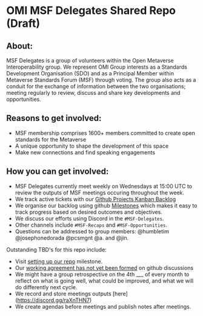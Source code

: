 # OMI MSF Delegates Shared Repo (Draft) 

## About: 
MSF Delegates is a group of volunteers within the Open Metaverse Interoperability group. We represent OMI Group interests as a Standards Development Organisation (SDO) and as a Principal Member within Metaverse Standards Forum (MSF) through voting. The group also acts as a conduit for the exchange of information between the two organisations; meeting regularly to review, discuss and share key developments and opportunities. 

## Reasons to get involved: 
- MSF membership comprises 1600+ members committed to create open standards for the Metaverse
- A unique opportunity to shape the development of this space 
- Make new connections and find speaking engagements

## How you can get involved: 
- MSF Delegates currently meet weekly on Wednesdays at 15:00 UTC to review the outputs of MSF meetings occuring throughout the week.  
- We track active tickets with our [Github Projects Kanban Backlog](../../projects/1?add_cards_query=is%3Aopen)
- We organise our backlog using github [Milestones](../../milestones) which makes it easy to track progress based on desired outcomes and objectives.
- We discuss our efforts using Discord in the `#MSF-Delegates`. 
- Other channels include `#MSF-Recaps` and `#MSF-Opportunities`.
- Questions can be addressed to group members: @humbletim @josephonedorada @pcsmgnt @a. and @jin.

Outstanding TBD's for this repo include: 
- Visit [setting up our repo](https://github.com/omigroup/MSF-Delegates/milestone/1) milestone. 
- Our [working agreement has not yet been formed](../../discussions) on github discussions
- We might have a group retrospective on the 4th ___ of every month to reflect on what is going well, what could be improved, and what we will do differently next cycle. 
- We record and store meetings outputs [here] (https://discord.gg/raXnTHN7)
- We create agendas before meetings and publish notes after meetings. 
